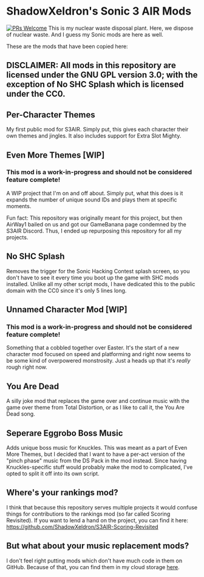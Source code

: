 # ShadowXeldron's Sonic 3 AIR Mods
 [![PRs Welcome](https://img.shields.io/badge/PRs-welcome-brightgreen.svg?style=flat-square)](https://makeapullrequest.com) 
This is my nuclear waste disposal plant. Here, we dispose of nuclear waste. And I guess my Sonic mods are here as well.

These are the mods that have been copied here:
## DISCLAIMER: All mods in this repository are licensed under the GNU GPL version 3.0; with the exception of No SHC Splash which is licensed under the CC0.

Per-Character Themes
-
My first public mod for S3AIR. Simply put, this gives each character their own themes and jingles. It also includes support for Extra Slot Mighty.

Even More Themes [WIP]
-
### This mod is a work-in-progress and should not be considered feature complete!
A WIP project that I'm on and off about. Simply put, what this does is it expands the number of unique sound IDs and plays them at specific moments.

Fun fact: This repository was originally meant for this project, but then AirWay1 bailed on us and got our GameBanana page condemned by the S3AIR Discord. Thus, I ended up repurposing this repository for all my projects.

No SHC Splash
-
Removes the trigger for the Sonic Hacking Contest splash screen, so you don't have to see it every time you boot up the game with SHC mods installed. Unlike all my other script mods, I have dedicated this to the public domain with the CC0 since it's only 5 lines long.


Unnamed Character Mod [WIP]
-
### This mod is a work-in-progress and should not be considered feature complete!
Something that a cobbled together over Easter. It's the start of a new character mod focused on speed and platforming and right now seems to be some kind of overpowered monstrosity. Just a heads up that it's *really* rough right now.

You Are Dead
-
A silly joke mod that replaces the game over and continue music with the game over theme from Total Distortion, or as I like to call it, the You Are Dead song.

Seperare Eggrobo Boss Music
-
Adds unique boss music for Knuckles. This was meant as a part of Even More Themes, but I decided that I want to have a per-act version of the "pinch phase" music from the DS Pack in the mod instead. Since having Knuckles-specific stuff would probably make the mod to complicated, I've opted to split it off into its own script.


Where's your rankings mod?
-
I think that because this repository serves multiple projects it would confuse things for contributiors to the rankings mod (so far called Scoring Revisited). If you want to lend a hand on the project, you can find it here: https://github.com/ShadowXeldron/S3AIR-Scoring-Revisited

But what about your music replacement mods?
-
I don't feel right putting mods which don't have much code in them on GitHub. Because of that, you can find them in my cloud storage [here](https://mega.nz/folder/TiBkDZQD#HYsbMsR-LqBpL3PlbNhw9Q).
